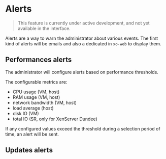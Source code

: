 # Alerts

> This feature is currently under active development, and not yet available in the interface.

Alerts are a way to warn the administrator about various events. The first kind of alerts will be emails and also a dedicated in `xo-web` to display them.

## Performances alerts

The administrator will configure alerts based on performance thresholds.

The configurable metrics are:

* CPU usage (VM, host)
* RAM usage (VM, host)
* network bandwidth (VM, host)
* load average (host)
* disk IO (VM)
* total IO (SR, only for XenServer Dundee)

If any configured values exceed the threshold during a selection period of time, an alert will be sent.

## Updates alerts